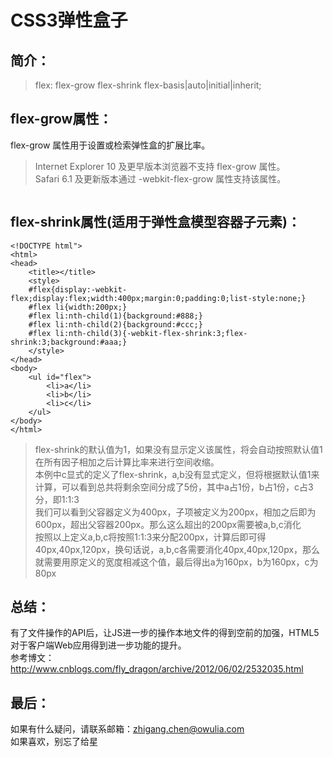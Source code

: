 # CSS3弹性盒子

## 简介：
> flex: flex-grow flex-shrink flex-basis|auto|initial|inherit;

## flex-grow属性：
flex-grow 属性用于设置或检索弹性盒的扩展比率。 
> Internet Explorer 10 及更早版本浏览器不支持 flex-grow 属性。<br>
> Safari 6.1 及更新版本通过 -webkit-flex-grow 属性支持该属性。
```html

```
## flex-shrink属性(适用于弹性盒模型容器子元素)：

```
<!DOCTYPE html">
<html>
<head>
    <title></title>
    <style>
    #flex{display:-webkit-flex;display:flex;width:400px;margin:0;padding:0;list-style:none;}
    #flex li{width:200px;}
    #flex li:nth-child(1){background:#888;}
    #flex li:nth-child(2){background:#ccc;}
    #flex li:nth-child(3){-webkit-flex-shrink:3;flex-shrink:3;background:#aaa;}
    </style>
</head>
<body>
    <ul id="flex">
    	<li>a</li>
    	<li>b</li>
    	<li>c</li>
    </ul>
</body>
</html>
```
>flex-shrink的默认值为1，如果没有显示定义该属性，将会自动按照默认值1在所有因子相加之后计算比率来进行空间收缩。<br>
>本例中c显式的定义了flex-shrink，a,b没有显式定义，但将根据默认值1来计算，可以看到总共将剩余空间分成了5份，其中a占1份，b占1份，c占3分，即1:1:3<br>
>我们可以看到父容器定义为400px，子项被定义为200px，相加之后即为600px，超出父容器200px。那么这么超出的200px需要被a,b,c消化<br>
>按照以上定义a,b,c将按照1:1:3来分配200px，计算后即可得40px,40px,120px，换句话说，a,b,c各需要消化40px,40px,120px，那么就需要用原定义的宽度相减这个值，最后得出a为160px，b为160px，c为80px

## 总结：
有了文件操作的API后，让JS进一步的操作本地文件的得到空前的加强，HTML5对于客户端Web应用得到进一步功能的提升。<br>
参考博文：http://www.cnblogs.com/fly_dragon/archive/2012/06/02/2532035.html

## 最后：
如果有什么疑问，请联系邮箱：zhigang.chen@owulia.com<br>
如果喜欢，别忘了给星